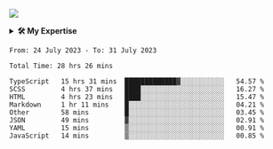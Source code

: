 ![](https://streak-stats.demolab.com?user=dnhn&theme=dark&hide_border=true&border_radius=0&date_format=j%20M[%20Y])

<details>
<summary><strong>🛠 My Expertise</strong></summary>

|||
|-|-|
|**Language**|[<img width=36 height=36 src=https://cdn.simpleicons.org/html5 alt=HTML>](https://https://developer.mozilla.org/en-US/docs/Glossary/HTML) [<img width=36 height=36 src=https://cdn.simpleicons.org/css3 alt=CSS>](https://www.w3.org/Style/CSS) [<img width=36 height=36 src=https://cdn.simpleicons.org/sass alt=Sass>](https://sass-lang.com) [<img width=36 height=36 src=https://cdn.simpleicons.org/javascript alt=JavaScript>](https://developer.mozilla.org/en-US/docs/Glossary/JavaScript) [<img width=36 height=36 src=https://cdn.simpleicons.org/typescript alt=TypeScript>](https://typescriptlang.org)|
|**CSS**|[<img width=36 height=36 src=https://cdn.simpleicons.org/bootstrap alt=Bootstrap>](https://getbootstrap.com) [<img width=36 height=36 src=https://cdn.simpleicons.org/cssmodules alt="CSS Modules">](https://github.com/css-modules) [<img width=36 height=36 src=https://cdn.simpleicons.org/styledcomponents alt="Styled Components">](https://styled-components.com) [<img width=36 height=36 src=https://cdn.simpleicons.org/tailwindcss alt="Tailwind CSS">](https://tailwindcss.com) [<img width=36 height=36 src=https://cdn.simpleicons.org/mui alt="Material UI">](https://mui.com)|
|**Library<br>Framework**|[<img width=36 height=36 src=https://cdn.simpleicons.org/greensock alt=Greensock>](https://greensock.com) [<img width=36 height=36 src=https://cdn.simpleicons.org/react alt=React>](https://react.dev) [<img width=36 height=36 src=https://cdn.simpleicons.org/nextdotjs alt=Next>](https://nextjs.org) [<img width=36 height=36 src=https://cdn.simpleicons.org/laravel alt=Laravel>](https://laravel.com) [<img width=36 height=36 src=https://cdn.simpleicons.org/statamic alt=Statamic>](https://statamic.com)|
|**JAMstack**|[<img width=36 height=36 src=https://cdn.simpleicons.org/jamstack alt=Jamstack>](https://jamstack.org) [<img width=36 height=36 src=https://cdn.simpleicons.org/jekyll alt=Jekyll>](https://jekyllrb.com) [<img width=36 height=36 src=https://cdn.simpleicons.org/gatsby alt=Gatsby>](https://gatsbyjs.com) [<img width=36 height=36 src=https://cdn.simpleicons.org/hugo alt=Hugo>](https://gohugo.io)|
|**Platform**|[<img width=36 height=36 src=https://cdn.simpleicons.org/github alt=GitHub>](https://github.com) [<img width=36 height=36 src=https://cdn.simpleicons.org/amazonaws alt=AWS>](https://aws.amazon.com) [<img width=36 height=36 src=https://cdn.simpleicons.org/netlify alt=Netlify>](https://netlify.com) [<img width=36 height=36 src=https://cdn.simpleicons.org/vercel alt=Vercel>](https://vercel.com)|
|**Editor**|[<img width=36 height=36 src=https://cdn.simpleicons.org/visualstudiocode alt="Visual Studio Code">](https://code.visualstudio.com) [<img width=36 height=36 src=https://cdn.simpleicons.org/webstorm alt=WebStorm>](https://www.jetbrains.com/webstorm) [<img width=36 height=36 src=https://cdn.simpleicons.org/markdown alt=Markdown>](https://daringfireball.net/projects/markdown/syntax)|
|**Terminal**|[<img width=36 height=36 src=https://cdn.simpleicons.org/homebrew alt=Homebrew>](https://brew.sh) [<img width=36 height=36 src=https://cdn.simpleicons.org/tmux alt=tmux>](https://github.com/tmux/tmux) [<img width=36 height=36 src=https://cdn.simpleicons.org/git alt=Git>](https://git-scm.com) [<img width=36 height=36 src=https://cdn.simpleicons.org/sourcetree alt=Sourcetree>](https://www.sourcetreeapp.com) [<img width=36 height=36 src=https://cdn.simpleicons.org/vite alt=Vite>](https://vitejs.dev)|
|**Software**|[<img width=36 height=36 src=https://cdn.simpleicons.org/trello alt=Trello>](https://trello.com) [<img width=36 height=36 src=https://cdn.simpleicons.org/jirasoftware alt=Jira>](https://www.atlassian.com/jira) [<img width=36 height=36 src=https://cdn.simpleicons.org/adobephotoshop alt=Photoshop>](https://photoshop.com) [<img width=36 height=36 src=https://cdn.simpleicons.org/adobeillustrator alt=Illustrator>](https://illustrator.com) [<img width=36 height=36 src=https://cdn.simpleicons.org/figma alt=Figma>](https://figma.com)|

</details>

<!--START_SECTION:waka-->

```text
From: 24 July 2023 - To: 31 July 2023

Total Time: 28 hrs 26 mins

TypeScript   15 hrs 31 mins  █████████████▓░░░░░░░░░░░   54.57 %
SCSS         4 hrs 37 mins   ████░░░░░░░░░░░░░░░░░░░░░   16.27 %
HTML         4 hrs 23 mins   ████░░░░░░░░░░░░░░░░░░░░░   15.47 %
Markdown     1 hr 11 mins    █░░░░░░░░░░░░░░░░░░░░░░░░   04.21 %
Other        58 mins         █░░░░░░░░░░░░░░░░░░░░░░░░   03.45 %
JSON         49 mins         ▓░░░░░░░░░░░░░░░░░░░░░░░░   02.91 %
YAML         15 mins         ▒░░░░░░░░░░░░░░░░░░░░░░░░   00.91 %
JavaScript   14 mins         ▒░░░░░░░░░░░░░░░░░░░░░░░░   00.85 %
```

<!--END_SECTION:waka-->
